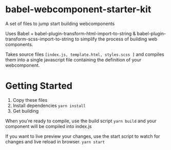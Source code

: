 # babel-webcomponent-starter-kit
A set of files to jump start building webcomponents

Uses Babel + babel-plugin-transform-html-import-to-string & babel-plugin-transform-scss-import-to-string to simplify the process of building web components.

Takes source files  `[index.js, template.html, styles.scss ]` and compiles them into a single javascript file containing the definition of your webcomponent.

# Getting Started 

1) Copy these files
2) Install dependencies
`yarn install`
3) Get building

When you're ready to compile, use the build script
`yarn build`
and your component will be compiled into index.js

If you want to live preview your changes, use the start script to watch for changes and live reload in browser.
`yarn start`